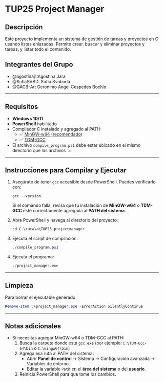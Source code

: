 # TUP25 Project Manager

## Descripción

Este proyecto implementa un sistema de gestión de tareas y proyectos en C usando listas enlazadas. Permite crear, buscar y eliminar proyectos y tareas, y listar todo el contenido.

## Integrantes del Grupo

-   @agostinaj1:Agostina Jara
-   @SofiaSVBD: Sofia Svoboda
-   @GACB-Ar: Geronimo Angel Cespedes Bochle

---

## Requisitos

- **Windows 10/11**
- **PowerShell** habilitado
- Compilador C instalado y agregado al PATH:
  - ✅ [MinGW-w64 (recomendado)](https://www.mingw-w64.org/)
  - ✅ [TDM-GCC](https://jmeubank.github.io/tdm-gcc/)
- El archivo `compile_program.ps1` debe estar ubicado en el mismo directorio que los archivos `.c`

---

## Instrucciones para Compilar y Ejecutar

1. Asegúrate de tener `gcc` accesible desde PowerShell. Puedes verificarlo con:

   ```powershell
   gcc --version
   ```

   Si el comando falla, revisa que tu instalación de **MinGW-w64** o **TDM-GCC** esté correctamente agregada al **PATH del sistema**.

2. Abre PowerShell y navega al directorio del proyecto:

   ```powershell
   cd C:\ruta\a\TUP25_projectmanager
   ```

3. Ejecuta el script de compilación:

   ```powershell
   ./compile_program.ps1
   ```

4. Ejecuta el programa:

   ```powershell
   ./project_manager.exe
   ```

---

## Limpieza

Para borrar el ejecutable generado:

```powershell
Remove-Item .\project_manager.exe -ErrorAction SilentlyContinue
```

---

## Notas adicionales

- Si necesitas agregar MinGW-w64 o TDM-GCC al PATH:
  1. Busca la carpeta donde está `gcc.exe` (por ejemplo: `C:\TDM-GCC-64\bin` o `C:\mingw64\bin`)
  2. Agrega esa ruta al PATH del sistema:
     - Abrir **Panel de control** → Sistema → Configuración avanzada → Variables de entorno.
     - Editar la variable `Path` en el **área del sistema** o del **usuario**.
  3. Reinicia PowerShell para que tome los cambios.
